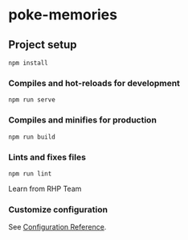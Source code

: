 # poke-memories

## Project setup
```
npm install
```

### Compiles and hot-reloads for development
```
npm run serve
```

### Compiles and minifies for production
```
npm run build
```

### Lints and fixes files
```
npm run lint
```
Learn from RHP Team

### Customize configuration
See [Configuration Reference](https://cli.vuejs.org/config/).
